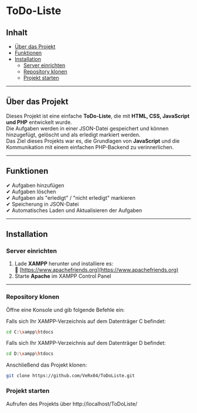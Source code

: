 # ToDo-Liste

## Inhalt
- [Über das Projekt](#über-das-projekt)  
- [Funktionen](#funktionen)  
- [Installation](#installation)  
  - [Server einrichten](#server-einrichten)  
  - [Repository klonen](#repository-klonen)  
  - [Projekt starten](#projekt-starten)  

---

## Über das Projekt
Dieses Projekt ist eine einfache **ToDo-Liste**, die mit **HTML, CSS, JavaScript und PHP** entwickelt wurde.  
Die Aufgaben werden in einer JSON-Datei gespeichert und können hinzugefügt, gelöscht und als erledigt markiert werden.  
Das Ziel dieses Projekts war es, die Grundlagen von **JavaScript** und die Kommunikation mit einem einfachen PHP-Backend zu verinnerlichen.

---

## Funktionen
✔ Aufgaben hinzufügen  
✔ Aufgaben löschen  
✔ Aufgaben als "erledigt" / "nicht erledigt" markieren  
✔ Speicherung in JSON-Datei  
✔ Automatisches Laden und Aktualisieren der Aufgaben  

---

## Installation

### **Server einrichten**
1. Lade **XAMPP** herunter und installiere es:  
   🔗 [https://www.apachefriends.org](https://www.apachefriends.org)  
2. Starte **Apache** im XAMPP Control Panel  

---

### **Repository klonen**
Öffne eine Konsole und gib folgende Befehle ein:  

Falls sich Ihr XAMPP-Verzeichnis auf dem Datenträger C befindet:
```bash
cd C:\xampp\htdocs
```

Falls sich Ihr XAMPP-Verzeichnis auf dem Datenträger D befindet:
```bash
cd D:\xampp\htdocs
```

Anschließend das Projekt klonen:
```bash
git clone https://github.com/VeRx04/ToDoListe.git
```

### **Projekt starten**
Aufrufen des Projekts über http://localhost/ToDoListe/
